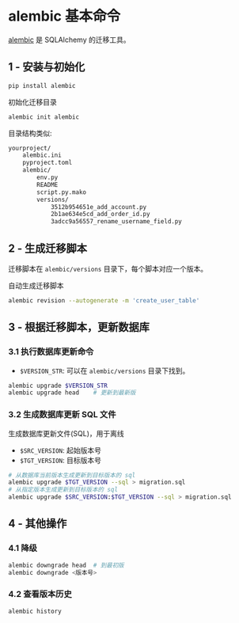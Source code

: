 # alembic 基本命令

[alembic](https://github.com/sqlalchemy/alembic) 是 SQLAlchemy 的迁移工具。

## 1 - 安装与初始化

```bash
pip install alembic
```

初始化迁移目录

```bash
alembic init alembic
```

目录结构类似:

```bash
yourproject/
    alembic.ini
    pyproject.toml
    alembic/
        env.py
        README
        script.py.mako
        versions/
            3512b954651e_add_account.py
            2b1ae634e5cd_add_order_id.py
            3adcc9a56557_rename_username_field.py
```

## 2 - 生成迁移脚本

迁移脚本在 `alembic/versions` 目录下，每个脚本对应一个版本。

自动生成迁移脚本

```bash
alembic revision --autogenerate -m 'create_user_table'
```

## 3 - 根据迁移脚本，更新数据库

### 3.1 执行数据库更新命令

* `$VERSION_STR`: 可以在 `alembic/versions` 目录下找到。

```bash
alembic upgrade $VERSION_STR
alembic upgrade head    # 更新到最新版
```

### 3.2 生成数据库更新 SQL 文件

生成数据库更新文件(SQL)，用于离线

* `$SRC_VERSION`: 起始版本号
* `$TGT_VERSION`: 目标版本号

```bash
# 从数据库当前版本生成更新到目标版本的 sql
alembic upgrade $TGT_VERSION --sql > migration.sql
# 从指定版本生成更新到目标版本的 sql
alembic upgrade $SRC_VERSION:$TGT_VERSION --sql > migration.sql
```

## 4 - 其他操作

### 4.1 降级

```bash
alembic downgrade head  # 到最初版
alembic downgrade <版本号>
```

### 4.2 查看版本历史

```bash
alembic history
```
